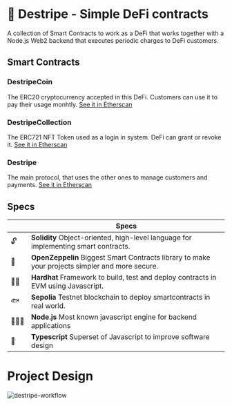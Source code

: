 # 💸 Destripe - Simple DeFi contracts

A collection of Smart Contracts to work as a DeFi that works together with a Node.js Web2 backend that executes periodic charges to DeFi customers.

## Smart Contracts

### DestripeCoin
The ERC20 cryptocurrency accepted in this DeFi. Customers can use it to pay their usage monhtly.
[See it in Etherscan](https://sepolia.etherscan.io/address/0x0a45a34a5363c2B6417a171899aD93547189F0bD)

### DestripeCollection
The ERC721 NFT Token used as a login in system. DeFi can grant or revoke it.
[See it in Etherscan](https://sepolia.etherscan.io/address/0xd1852e96ac02DDE570536E0313824f01Bdf4F615)

### Destripe
The main protocol, that uses the other ones to manage customers and payments.
[See it in Etherscan](https://sepolia.etherscan.io/address/0x6BCcd0FbC10191897F5364CcE1Cac39339C111CC)

## Specs

|     | Specs                                                                                                                |
| --- | -------------------------------------------------------------------------------------------------------------------- |
| 🔓  | **Solidity** Object-oriented, high-level language for implementing smart contracts.                                             |
| 🎈   | **OpenZeppelin** Biggest Smart Contracts library to make your projects simpler and more secure.                                                                                          |
| 👷‍♂️   | **Hardhat** Framework to build, test and deploy contracts in EVM using Javascript. |
| 🐟   | **Sepolia** Testnet blockchain to deploy smartcontracts in real world. |
| 👨🏻‍💻   | **Node.js** Most known javascript engine for backend applications |
| 💠   | **Typescript** Superset of Javascript to improve software design |

# Project Design
![destripe-workflow](https://github.com/CaiqueRibeiro/descentrilized-stripe/assets/23503499/75aadcda-ee7a-45b6-8158-bf1060a0905e)
